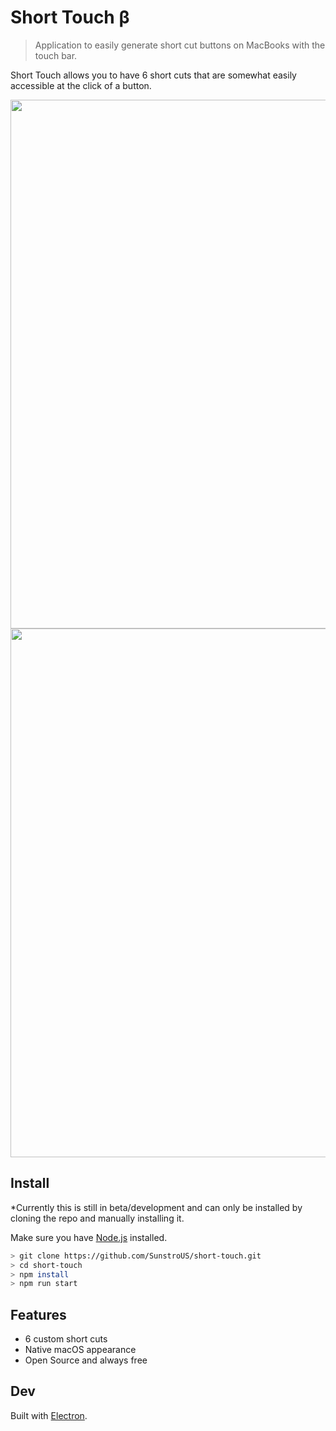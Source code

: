 # Short Touch β

> Application to easily generate short cut buttons on MacBooks with the touch bar.

Short Touch allows you to have 6 short cuts that are somewhat easily accessible at the click of a button.

<a href="https://github.com/SunstroUS/short-touch/releases">
	<img src="https://i.imgur.com/nyvnoy2.png" width="846">
</a>

<a href="https://github.com/SunstroUS/short-touch/releases">
	<img src="https://i.imgur.com/phhQq0V.png" width="846">
</a>

## Install

*Currently this is still in beta/development and can only be installed by cloning the repo and manually installing it.

Make sure you have [Node.js](http://nodejs.org/) installed.

```sh
> git clone https://github.com/SunstroUS/short-touch.git
> cd short-touch
> npm install
> npm run start
```

## Features

- 6 custom short cuts
- Native macOS appearance
- Open Source and always free

## Dev

Built with [Electron](https://electronjs.org).
